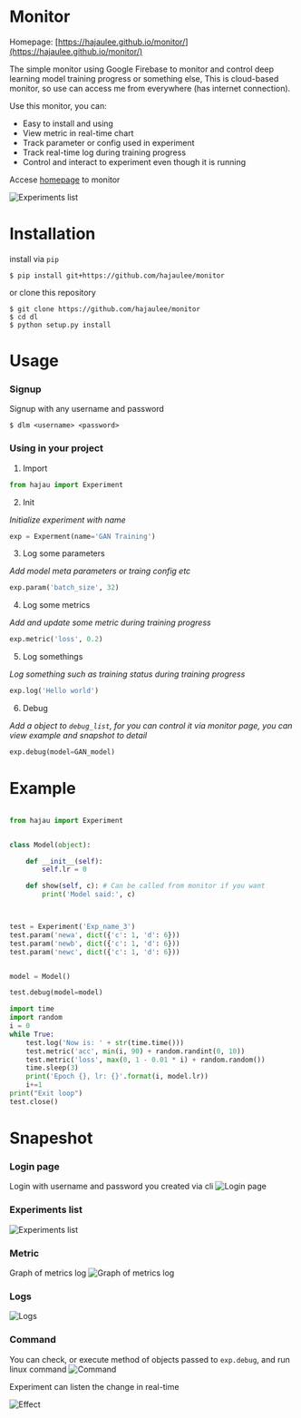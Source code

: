 # Monitor

Homepage: [https://hajaulee.github.io/monitor/](https://hajaulee.github.io/monitor/)

The simple monitor using Google Firebase to monitor and control deep learning model training progress or something else,
This is cloud-based monitor, so use can access me from everywhere (has internet connection).

Use this monitor, you can:

* Easy to install and using
* View metric in real-time chart 
* Track parameter or config used in experiment
* Track real-time log during training progress
* Control and interact to experiment even though it is running

Accese [homepage](https://hajaulee.github.io/monitor/) to monitor

![Experiments list](./images/exp.png)

# Installation

install via `pip`

```
$ pip install git+https://github.com/hajaulee/monitor
```

or clone this repository

```
$ git clone https://github.com/hajaulee/monitor
$ cd dl
$ python setup.py install
```

# Usage

### Signup

Signup with any username and password

```
$ dlm <username> <password>
```

### Using in your project

1. Import

```python 
from hajau import Experiment
```

2. Init

_Initialize experiment with name_

```python 
exp = Experment(name='GAN Training')
```

3. Log some parameters

_Add model meta parameters or traing config etc_

```python 
exp.param('batch_size', 32)
```

4. Log some metrics

_Add and update some metric during training progress_

```python 
exp.metric('loss', 0.2)
```

5. Log somethings

_Log something such as training status during training progress_

```python 
exp.log('Hello world')
```

6. Debug

_Add a object to `debug_list`, for you can control it via monitor page, you can view example and snapshot to detail_

```python 
exp.debug(model=GAN_model)
```

# Example

```python

from hajau import Experiment


class Model(object):

	def __init__(self):
		self.lr = 0

	def show(self, c): # Can be called from monitor if you want
		print('Model said:', c)



test = Experiment('Exp_name_3')
test.param('newa', dict({'c': 1, 'd': 6}))
test.param('newb', dict({'c': 1, 'd': 6}))
test.param('newc', dict({'c': 1, 'd': 6}))


model = Model()

test.debug(model=model)

import time
import random
i = 0
while True:
	test.log('Now is: ' + str(time.time()))
	test.metric('acc', min(i, 90) + random.randint(0, 10))
	test.metric('loss', max(0, 1 - 0.01 * i) + random.random())
	time.sleep(3)
	print('Epoch {}, lr: {}'.format(i, model.lr))
	i+=1
print("Exit loop")    
test.close()

```

# Snapeshot

### Login page

Login with username and password you created via cli
![Login page](./images/login.png)

### Experiments list

![Experiments list](./images/exp.png)

### Metric

Graph of metrics log
![Graph of metrics log](./images/metric.png)

### Logs

![Logs](./images/log.png)

### Command

You can check, or execute method of objects passed to `exp.debug`, and run linux command
![Command](./images/command.png)

Experiment can listen the change in real-time

![Effect](./images/effect.png)